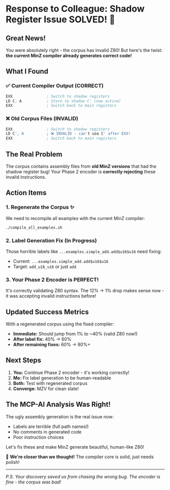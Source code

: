 # Response to Colleague: Shadow Register Issue SOLVED! 🎉

## Great News!

You were absolutely right - the corpus has invalid Z80! But here's the twist: **the current MinZ compiler already generates correct code!**

## What I Found

### ✅ Current Compiler Output (CORRECT)
```asm
EXX               ; Switch to shadow registers
LD C, A           ; Store to shadow C' (now active)  
EXX               ; Switch back to main registers
```

### ❌ Old Corpus Files (INVALID)
```asm
EXX               ; Switch to shadow registers
LD C', A          ; ❌ INVALID - can't use C' after EXX!
EXX               ; Switch back to main registers
```

## The Real Problem

The corpus contains assembly files from **old MinZ versions** that had the shadow register bug! Your Phase 2 encoder is **correctly rejecting** these invalid instructions.

## Action Items

### 1. Regenerate the Corpus ✨
We need to recompile all examples with the current MinZ compiler:
```bash
./compile_all_examples.sh
```

### 2. Label Generation Fix (In Progress)
Those horrible labels like `...examples.simple_add.add$u16$u16` need fixing:
- Current: `...examples.simple_add.add$u16$u16`
- Target: `add_u16_u16` or just `add`

### 3. Your Phase 2 Encoder is PERFECT! 
It's correctly validating Z80 syntax. The 12% → 1% drop makes sense now - it was accepting invalid instructions before!

## Updated Success Metrics

With a regenerated corpus using the fixed compiler:
- **Immediate:** Should jump from 1% to ~40% (valid Z80 now!)
- **After label fix:** 40% → 60%
- **After remaining fixes:** 60% → 80%+

## Next Steps

1. **You:** Continue Phase 2 encoder - it's working correctly!
2. **Me:** Fix label generation to be human-readable
3. **Both:** Test with regenerated corpus
4. **Converge:** MZV for clean slate!

## The MCP-AI Analysis Was Right! 

The ugly assembly generation is the real issue now:
- Labels are terrible (full path names!)
- No comments in generated code
- Poor instruction choices

Let's fix these and make MinZ generate beautiful, human-like Z80!

🚀 **We're closer than we thought!** The compiler core is solid, just needs polish!

---

*P.S. Your discovery saved us from chasing the wrong bug. The encoder is fine - the corpus was bad!*